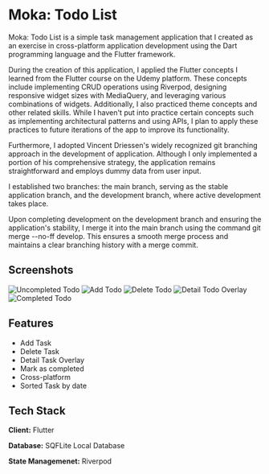 
# Moka: Todo List

Moka: Todo List is a simple task management application that I created as an exercise in cross-platform application development using the Dart programming language and the Flutter framework.

During the creation of this application, I applied the Flutter concepts I learned from the Flutter course on the Udemy platform. These concepts include implementing CRUD operations using Riverpod, designing responsive widget sizes with MediaQuery, and leveraging various combinations of widgets. Additionally, I also practiced theme concepts and other related skills. While I haven't put into practice certain concepts such as implementing architectural patterns and using APIs, I plan to apply these practices to future iterations of the app to improve its functionality.

Furthermore, I adopted Vincent Driessen's widely recognized git branching approach in the development of application. Although I only implemented a portion of his comprehensive strategy, the application remains straightforward and employs dummy data from user input.

I established two branches: the main branch, serving as the stable application branch, and the development branch, where active development takes place.

Upon completing development on the development branch and ensuring the application's stability, I merge it into the main branch using the command git merge --no-ff develop. This ensures a smooth merge process and maintains a clear branching history with a merge commit.

## Screenshots

![Uncompleted Todo](https://raw.githubusercontent.com/amyrmdhn/moka_todo_list/develop/assets/screenshots/Uncompleted%20Task.png)
![Add Todo](https://raw.githubusercontent.com/amyrmdhn/moka_todo_list/develop/assets/screenshots/Add%20Todo.png)
![Delete Todo](https://raw.githubusercontent.com/amyrmdhn/moka_todo_list/develop/assets/screenshots/Delete%20Task.png)
![Detail Todo Overlay](https://raw.githubusercontent.com/amyrmdhn/moka_todo_list/develop/assets/screenshots/Detail%20Task.png)
![Completed Todo](https://raw.githubusercontent.com/amyrmdhn/moka_todo_list/develop/assets/screenshots/Completed%20Todo.png)
## Features

- Add Task
- Delete Task
- Detail Task Overlay
- Mark as completed
- Cross-platform
- Sorted Task by date


## Tech Stack

**Client:** Flutter

**Database:** SQFLite Local Database

**State Managemenet:** Riverpod

